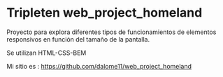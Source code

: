 # Tripleten web_project_homeland
Proyecto para explora diferentes tipos de funcionamientos de elementos responsivos en función del tamaño de la pantalla.



Se utilizan HTML-CSS-BEM

Mi sitio es : https://github.com/dalome11/web_project_homeland